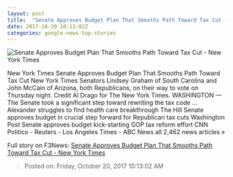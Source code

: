 ```yaml
---
layout: post
title:  "Senate Approves Budget Plan That Smooths Path Toward Tax Cut - New York Times"
date: 2017-10-20 10:13:02Z
categories: google-news-top-stories
---
```


![Senate Approves Budget Plan That Smooths Path Toward Tax Cut - New York Times](https://static01.nyt.com/images/2017/10/20/us/20dcbudgetvote/20dc-taxbill-facebookJumbo.jpg)

New York Times Senate Approves Budget Plan That Smooths Path Toward Tax Cut New York Times Senators Lindsey Graham of South Carolina and John McCain of Arizona, both Republicans, on their way to vote on Thursday night. Credit Al Drago for The New York Times. WASHINGTON — The Senate took a significant step toward rewriting the tax code ... Alexander struggles to find health care breakthrough The Hill Senate approves budget in crucial step forward for Republican tax cuts Washington Post Senate approves budget kick-starting GOP tax reform effort CNN Politico - Reuters - Los Angeles Times - ABC News all 2,462 news articles »


Full story on F3News: [Senate Approves Budget Plan That Smooths Path Toward Tax Cut - New York Times](http://www.f3nws.com/n/mBxKKH)

> Posted on: Friday, October 20, 2017 10:13:02 AM
